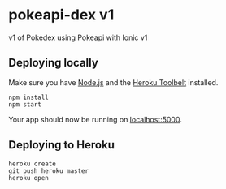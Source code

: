 pokeapi-dex v1
===================

v1 of Pokedex using Pokeapi with Ionic v1

## Deploying locally

Make sure you have [Node.js](http://nodejs.org/) and the [Heroku Toolbelt](https://toolbelt.heroku.com/) installed.

```
npm install
npm start
```

Your app should now be running on [localhost:5000](http://localhost:5000/).

## Deploying to Heroku

```
heroku create
git push heroku master
heroku open
```
